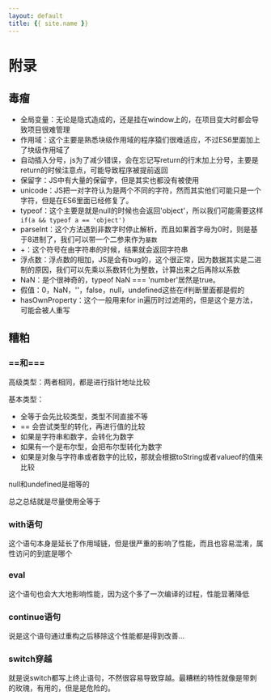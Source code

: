 ```yaml
---
layout: default
title: {{ site.name }}
---
```

# 附录
## 毒瘤

 - 全局变量：无论是隐式造成的，还是挂在window上的，在项目变大时都会导致项目很难管理
 - 作用域：这个主要是熟悉块级作用域的程序猿们很难适应，不过ES6里面加上了块级作用域了
 - 自动插入分号，js为了减少错误，会在忘记写return的行末加上分号，主要是return的时候注意点，可能导致程序被提前返回
 - 保留字：JS中有大量的保留字，但是其实也都没有被使用
 - unicode：JS把一对字符认为是两个不同的字符，然而其实他们可能只是一个字符，但是在ES6里面已经修复了。
 - typeof：这个主要是就是null的时候也会返回'object'，所以我们可能需要这样`if(a && typeof a == 'object')`
 - parseInt：这个方法遇到非数字时停止解析，而且如果首字母为0时，则是基于8进制了，我们可以带一个二参来作为`基数`
 - +：这个符号在由字符串的时候，结果就会返回字符串
 - 浮点数：浮点数的相加，JS是会有bug的，这个很正常，因为数据其实是二进制的原因，我们可以先乘以系数转化为整数，计算出来之后再除以系数
 - NaN：是个很神奇的，typeof NaN === 'number'居然是true。
 - 假值：0，NaN，''，false，null，undefined这些在if判断里面都是假的
 - hasOwnProperty：这个一般用来for in遍历时过滤用的，但是这个是方法，可能会被人重写

## 糟粕
### ==和===
高级类型：两者相同，都是进行指针地址比较

基本类型：

 - 全等于会先比较类型，类型不同直接不等
 - == 会尝试类型的转化，再进行值的比较
  - 如果是字符串和数字，会转化为数字
  - 如果有一个是布尔型，会把布尔型转化为数字
  - 如果是对象与字符串或者数字的比较，那就会根据toString或者valueof的值来比较

null和undefined是相等的

总之总结就是尽量使用全等于

### with语句
这个语句本身是延长了作用域链，但是很严重的影响了性能，而且也容易混淆，属性访问的到底是哪个

### eval
这个语句也会大大地影响性能，因为这个多了一次编译的过程，性能显著降低

### continue语句
说是这个语句通过重构之后移除这个性能都是得到改善...

### switch穿越
就是说switch都写上终止语句，不然很容易导致穿越。最糟糕的特性就像是带刺的玫瑰，有用的，但是是危险的。
